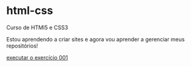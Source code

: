 # html-css
 Curso de HTMl5 e CSS3

Estou aprendendo a criar sites e agora vou aprender a gerenciar meus repositórios!

<a href="https://eliomar-vinicius7.github.io/html-css/exerc%C3%ADcios/ex001/index.html"> executar o exercício 001</a>